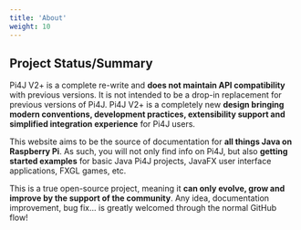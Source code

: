 ```yaml
---
title: 'About'
weight: 10
---
```


## Project Status/Summary

Pi4J V2+ is a complete re-write and **does not maintain API compatibility** with previous 
versions.  It is not intended to be a drop-in replacement for previous versions of Pi4J.  Pi4J V2+ is 
a completely new **design bringing modern conventions, development practices, extensibility support 
and simplified integration experience** for Pi4J users.

This website aims to be the source of documentation for **all things Java on Raspberry Pi**. As such, you will not
only find info on Pi4J, but also **getting started examples** for basic Java Pi4J projects, JavaFX user interface 
applications, FXGL games, etc.

This is a true open-source project, meaning it **can only evolve, grow and improve by the support of the community**. 
Any idea, documentation improvement, bug fix... is greatly welcomed through the normal GitHub flow!